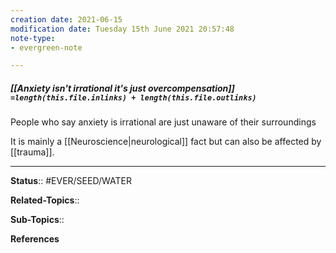 ```yaml
---
creation date: 2021-06-15
modification date: Tuesday 15th June 2021 20:57:48
note-type: 
- evergreen-note

---
```


##### [[Anxiety isn't irrational it's just overcompensation]] `=length(this.file.inlinks) + length(this.file.outlinks)`
People who say anxiety is irrational are just unaware of their surroundings

It is mainly a [[Neuroscience|neurological]] fact but can also be affected by [[trauma]].

---

**Status**:: #EVER/SEED/WATER  

**Related-Topics**:: 
	
**Sub-Topics**::
	
**References**
